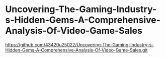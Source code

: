 # Uncovering-The-Gaming-Industry-s-Hidden-Gems-A-Comprehensive-Analysis-Of-Video-Game-Sales
https://github.com/43420u25022/Uncovering-The-Gaming-Industry-s-Hidden-Gems-A-Comprehensive-Analysis-Of-Video-Game-Sales.git
